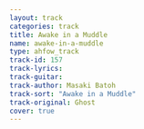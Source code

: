 ```yaml
---
layout: track
categories: track
title: Awake in a Muddle
name: awake-in-a-muddle
type: ahfow_track
track-id: 157
track-lyrics: 
track-guitar: 
track-author: Masaki Batoh
track-sort: "Awake in a Muddle"
track-original: Ghost
cover: true
---
```


